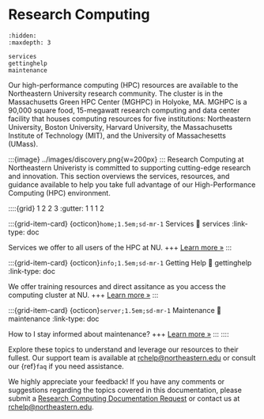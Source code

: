 # Research Computing

```{toctree}
:hidden:
:maxdepth: 3

services
gettinghelp
maintenance
```
Our high-performance computing (HPC) resources are available to the Northeastern University research community. The cluster is in the Massachusetts Green HPC Center (MGHPC) in Holyoke, MA. MGHPC is a 90,000 square food, 15-megawatt research computing and data center facility that houses computing resources for five institutions: Northeastern University, Boston University, Harvard University, the Massachusetts Institute of Technology (MIT), and the University of Massachesetts (UMass).

:::{image} ../images/discovery.png{w=200px}
:::
Research Computing at Northeastern Univeristy is committed to supporting cutting-edge research and innovation. This section overviews the services, resources, and guidance available to help you take full advantage of our High-Performance Computing (HPC) environment.


::::{grid} 1 2 2 3
:gutter: 1 1 1 2

:::{grid-item-card} {octicon}`home;1.5em;sd-mr-1` Services
:link: services
:link-type: doc

Services we offer to all users of the HPC at NU.
+++
[Learn more »](services)
:::

:::{grid-item-card} {octicon}`info;1.5em;sd-mr-1` Getting Help
:link: gettinghelp
:link-type: doc

We offer training resources and direct assitance as you access the computing cluster at NU.
+++
[Learn more »](gettinghelp)
:::

:::{grid-item-card} {octicon}`server;1.5em;sd-mr-1` Maintenance
:link: maintenance
:link-type: doc

How to I stay informed about maintenance?
+++
[Learn more »](maintenace)
:::
::::

Explore these topics to understand and leverage our resources to their fullest. Our support team is available at <rchelp@northeastern.edu> or consult our {ref}`faq` if you need assistance.

We highly appreciate your feedback! If you have any comments or suggestions regarding the topics covered in this documentation, please submit a [Research Computing Documentation Request] or contact us at <rchelp@northeastern.edu>.


[research computing documentation request]: https://bit.ly/NURC-Documentation
[research computing team website]: https://rc.northeastern.edu

